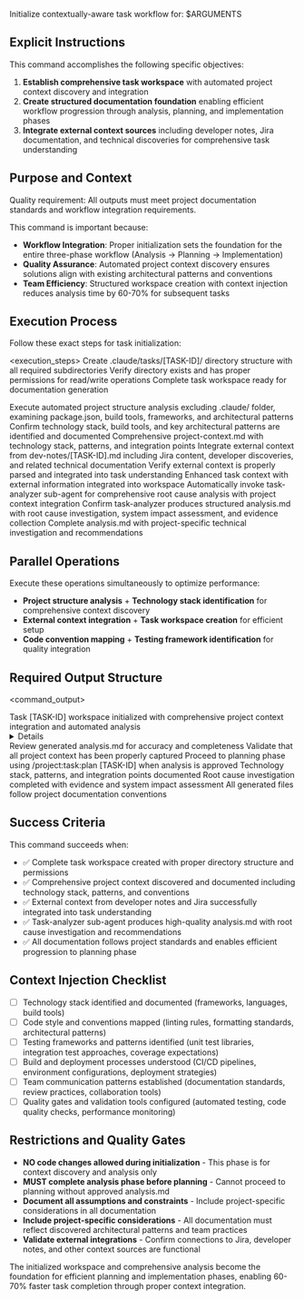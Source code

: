 Initialize contextually-aware task workflow for: $ARGUMENTS

## Explicit Instructions

This command accomplishes the following specific objectives:

1. **Establish comprehensive task workspace** with automated project context discovery and integration
2. **Create structured documentation foundation** enabling efficient workflow progression through analysis, planning, and implementation phases
3. **Integrate external context sources** including developer notes, Jira documentation, and technical discoveries for comprehensive task understanding

## Purpose and Context

Quality requirement: All outputs must meet project documentation standards and workflow integration requirements.

This command is important because:

- **Workflow Integration**: Proper initialization sets the foundation for the entire three-phase workflow (Analysis → Planning → Implementation)
- **Quality Assurance**: Automated project context discovery ensures solutions align with existing architectural patterns and conventions
- **Team Efficiency**: Structured workspace creation with context injection reduces analysis time by 60-70% for subsequent tasks

## Execution Process

Follow these exact steps for task initialization:

<execution_steps>
<step number="1">
<action>Create .claude/tasks/[TASK-ID]/ directory structure with all required subdirectories</action>
<validation>Verify directory exists and has proper permissions for read/write operations</validation>
<output>Complete task workspace ready for documentation generation</output>
</step>

<step number="2">
<action>Execute automated project structure analysis excluding .claude/ folder, examining package.json, build tools, frameworks, and architectural patterns</action>
<validation>Confirm technology stack, build tools, and key architectural patterns are identified and documented</validation>
<output>Comprehensive project-context.md with technology stack, patterns, and integration points</output>
</step>

<step number="3">
<action>Integrate external context from dev-notes/[TASK-ID].md including Jira content, developer discoveries, and related technical documentation</action>
<validation>Verify external context is properly parsed and integrated into task understanding</validation>
<output>Enhanced task context with external information integrated into workspace</output>
</step>

<step number="4">
<action>Automatically invoke task-analyzer sub-agent for comprehensive root cause analysis with project context integration</action>
<validation>Confirm task-analyzer produces structured analysis.md with root cause investigation, system impact assessment, and evidence collection</validation>
<output>Complete analysis.md with project-specific technical investigation and recommendations</output>
</step>
</execution_steps>

## Parallel Operations

Execute these operations simultaneously to optimize performance:

- **Project structure analysis** + **Technology stack identification** for comprehensive context discovery
- **External context integration** + **Task workspace creation** for efficient setup
- **Code convention mapping** + **Testing framework identification** for quality integration

## Required Output Structure

<command_output>

<summary>Task [TASK-ID] workspace initialized with comprehensive project context integration and automated analysis</summary>
<details>
<workspace_created>Complete .claude/tasks/[TASK-ID]/ directory structure</workspace_created>
<project_context_discovered>Technology stack, architectural patterns, code conventions, and testing frameworks identified</project_context_discovered>
<external_context_integrated>Developer notes, Jira content, and technical discoveries incorporated</external_context_integrated>
<analysis_completed>Comprehensive root cause analysis with project-specific context and recommendations</analysis_completed>
</details>
<next_steps>
<step>Review generated analysis.md for accuracy and completeness</step>
<step>Validate that all project context has been properly captured</step>
<step>Proceed to planning phase using /project:task:plan [TASK-ID] when analysis is approved</step>
</next_steps>
<quality_validation>
<context_completeness>Technology stack, patterns, and integration points documented</context_completeness>
<analysis_quality>Root cause investigation completed with evidence and system impact assessment</analysis_quality>
<documentation_standards>All generated files follow project documentation conventions</documentation_standards>
</quality_validation>
</command_output>

## Success Criteria

This command succeeds when:

- ✅ Complete task workspace created with proper directory structure and permissions
- ✅ Comprehensive project context discovered and documented including technology stack, patterns, and conventions
- ✅ External context from developer notes and Jira successfully integrated into task understanding
- ✅ Task-analyzer sub-agent produces high-quality analysis.md with root cause investigation and recommendations
- ✅ All documentation follows project standards and enables efficient progression to planning phase

## Context Injection Checklist

- [ ] Technology stack identified and documented (frameworks, languages, build tools)
- [ ] Code style and conventions mapped (linting rules, formatting standards, architectural patterns)
- [ ] Testing frameworks and patterns identified (unit test libraries, integration test approaches, coverage expectations)
- [ ] Build and deployment processes understood (CI/CD pipelines, environment configurations, deployment strategies)
- [ ] Team communication patterns established (documentation standards, review practices, collaboration tools)
- [ ] Quality gates and validation tools configured (automated testing, code quality checks, performance monitoring)

## Restrictions and Quality Gates

- **NO code changes allowed during initialization** - This phase is for context discovery and analysis only
- **MUST complete analysis phase before planning** - Cannot proceed to planning without approved analysis.md
- **Document all assumptions and constraints** - Include project-specific considerations in all documentation
- **Include project-specific considerations** - All documentation must reflect discovered architectural patterns and team practices
- **Validate external integrations** - Confirm connections to Jira, developer notes, and other context sources are functional

The initialized workspace and comprehensive analysis become the foundation for efficient planning and implementation phases, enabling 60-70% faster task completion through proper context integration.
